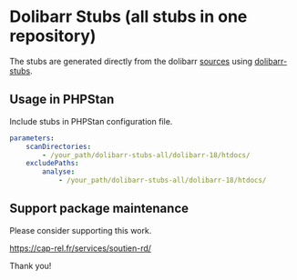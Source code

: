 # Dolibarr Stubs (all stubs in one repository)

The stubs are generated directly from the dolibarr [sources](https://github.com/dolibarr/dolibarr)
using [dolibarr-stubs](https://github.com/rycks/dolibarr-stubs).

## Usage in PHPStan

Include stubs in PHPStan configuration file.

```yaml
parameters:
	scanDirectories:
		- /your_path/dolibarr-stubs-all/dolibarr-18/htdocs/
	excludePaths:
		analyse:
			- /your_path/dolibarr-stubs-all/dolibarr-18/htdocs/
```

## Support package maintenance

Please consider supporting this work.

https://cap-rel.fr/services/soutien-rd/

Thank you!

